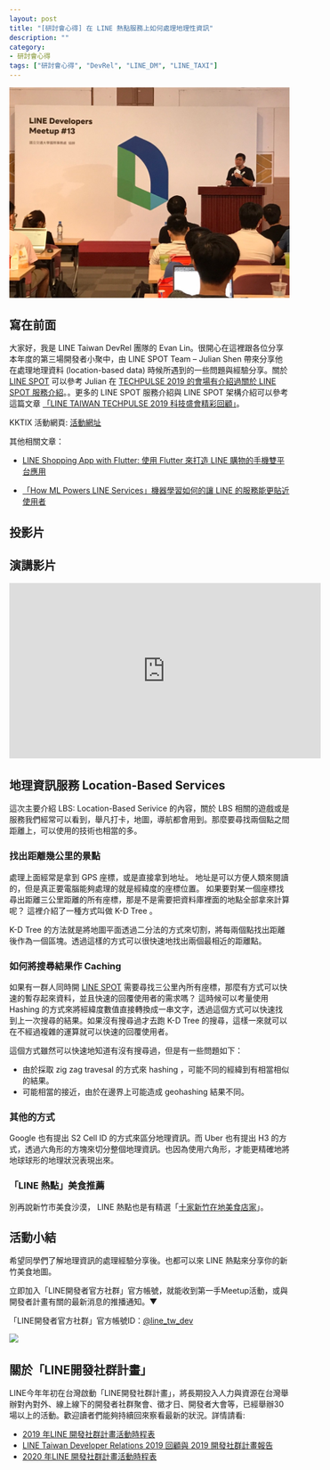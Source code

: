 ```yaml
---
layout: post
title: "[研討會心得] 在 LINE 熱點服務上如何處理地理性資訊"
description: ""
category: 
- 研討會心得
tags: ["研討會心得", "DevRel", "LINE_DM", "LINE_TAXI"]
---
```


![](../images/2020/0918_4.jpg)

## 寫在前面

大家好，我是 LINE Taiwan DevRel 團隊的 Evan Lin。很開心在這裡跟各位分享本年度的第三場開發者小聚中，由 LINE SPOT Team – Julian Shen 帶來分享他在處理地理資料 (location-based data) 時候所遇到的一些問題與經驗分享。關於[LINE SPOT](http://official-blog.line.me/tw-biz/archives/78600425.html)  可以參考 Julian 在 [TECHPULSE 2019 的會場有介紹過關於 LINE SPOT 服務介紹](https://engineering.linecorp.com/zh-hant/blog/taiwan-techpulse-2019/)。。更多的 LINE SPOT 服務介紹與 LINE SPOT 架構介紹可以參考這篇文章 [「LINE TAIWAN TECHPULSE 2019 科技盛會精彩回顧」](https://engineering.linecorp.com/zh-hant/blog/taiwan-techpulse-2019/)。



KKTIX 活動網頁: [活動網址](https://linegroup.kktix.cc/events/20200918)﻿

其他相關文章： 

- [LINE Shopping App with Flutter: 使用 Flutter 來打造 LINE 購物的手機雙平台應用](https://engineering.linecorp.com/zh-hant/blog/line-shopping-app-with-flutter/)

- [「How ML Powers LINE Services」機器學習如何的讓 LINE 的服務能更貼近使用者](https://engineering.linecorp.com/zh-hant/blog/how-ml-powers-line-services/)



## 投影片

<script async class="speakerdeck-embed" data-id="cbb774e9c4494d28953fb6f11c8cd36b" data-ratio="1.77777777777778" src="//speakerdeck.com/assets/embed.js"></script>



## 演講影片

<iframe width="560" height="315" src="https://www.youtube.com/embed/Dir0iUpAjH4" frameborder="0" allow="accelerometer; autoplay; clipboard-write; encrypted-media; gyroscope; picture-in-picture" allowfullscreen></iframe>



## 地理資訊服務 Location-Based Services



這次主要介紹 LBS: Location-Based Serivice 的內容，關於 LBS 相關的遊戲或是服務我們經常可以看到，舉凡打卡，地圖，導航都會用到。那麼要尋找兩個點之間距離上，可以使用的技術也相當的多。 



### 找出距離幾公里的景點

處理上面經常是拿到 GPS 座標，或是直接拿到地址。 地址是可以方便人類來閱讀的，但是真正要電腦能夠處理的就是經緯度的座標位置。 如果要對某一個座標找尋出距離三公里距離的所有座標，那是不是需要把資料庫裡面的地點全部拿來計算呢？ 這裡介紹了一種方式叫做 K-D Tree 。

<script async class="speakerdeck-embed" data-slide="19" data-id="cbb774e9c4494d28953fb6f11c8cd36b" data-ratio="1.77777777777778" src="//speakerdeck.com/assets/embed.js"></script>

K-D Tree 的方法就是將地圖平面透過二分法的方式來切割，將每兩個點找出距離後作為一個區塊。透過這樣的方式可以很快速地找出兩個最相近的距離點。 

### 如何將搜尋結果作 Caching 

如果有一群人同時開  [LINE SPOT](http://official-blog.line.me/tw-biz/archives/78600425.html) 需要尋找三公里內所有座標，那麼有方式可以快速的暫存起來資料，並且快速的回覆使用者的需求嗎？ 這時候可以考量使用 Hashing 的方式來將經緯度數值直接轉換成一串文字，透過這個方式可以快速找到上一次搜尋的結果。如果沒有搜尋過才去跑 K-D Tree 的搜尋，這樣一來就可以在不經過複雜的運算就可以快速的回覆使用者。

<script async class="speakerdeck-embed" data-slide="22" data-id="cbb774e9c4494d28953fb6f11c8cd36b" data-ratio="1.77777777777778" src="//speakerdeck.com/assets/embed.js"></script>

這個方式雖然可以快速地知道有沒有搜尋過，但是有一些問題如下：
- 由於採取 zig zag travesal 的方式來 hashing ，可能不同的經緯到有相當相似的結果。
- 可能相當的接近，由於在邊界上可能造成 geohashing 結果不同。

### 其他的方式

Google 也有提出 S2 Cell ID 的方式來區分地理資訊。而 Uber 也有提出 H3 的方式，透過六角形的方塊來切分整個地理資訊。也因為使用六角形，才能更精確地將地球球形的地理狀況表現出來。



### 「LINE 熱點」美食推薦

別再說新竹市美食沙漠， LINE 熱點也是有精選「[十家新竹在地美食店家](https://event-web.line.me/ectw/article/%E5%88%A5%E5%86%8D%E8%AA%AA%E7%BE%8E%E9%A3%9F%E6%B2%99%E6%BC%A0%EF%BC%81%E5%9C%A8%E5%9C%B0%E4%BA%BA%E5%B8%B6%E4%BD%A0%E5%90%83%E6%96%B0%E7%AB%B9%E7%BE%8E%E9%A3%9F%E9%82%84%E8%83%BD%E7%9C%81%E8%8D%B7%E5%8C%85-zkYQV5)」。



## 活動小結

希望同學們了解地理資訊的處理經驗分享後。也都可以來 LINE 熱點來分享你的新竹美食地圖。



立即加入「LINE開發者官方社群」官方帳號，就能收到第一手Meetup活動，或與開發者計畫有關的最新消息的推播通知。▼

「LINE開發者官方社群」官方帳號ID：[@line_tw_dev](https://lin.ee/s5RsZHo)

![](http://www.evanlin.com/images/2020/line-tw-dev-qr.png)

## 關於「LINE開發社群計畫」

LINE今年年初在台灣啟動「LINE開發社群計畫」，將長期投入人力與資源在台灣舉辦對內對外、線上線下的開發者社群聚會、徵才日、開發者大會等，已經舉辦30場以上的活動。歡迎讀者們能夠持續回來察看最新的狀況。詳情請看:

- [2019 年LINE 開發社群計畫活動時程表](https://engineering.linecorp.com/zh-hant/blog/line-taiwan-developer-relations-2019-plan/)
- [LINE Taiwan Developer Relations 2019 回顧與 2019 開發社群計畫報告](https://engineering.linecorp.com/zh-hant/blog/line-taiwan-developer-relations-2019/)
- [2020 年LINE 開發社群計畫活動時程表](https://engineering.linecorp.com/zh-hant/blog/2020-line-tw-devrel/)

